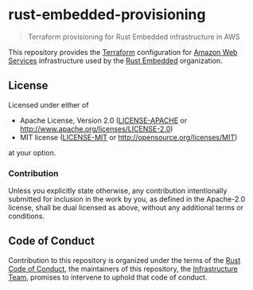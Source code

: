 rust-embedded-provisioning
==========================

> Terraform provisioning for Rust Embedded infrastructure in AWS

This repository provides the [Terraform](https://www.terraform.io/)
configuration for [Amazon Web Services](https://aws.amazon.com) infrastructure
used by the [Rust Embedded](https://github.com/rust-embedded) organization.

## License

Licensed under either of

- Apache License, Version 2.0 ([LICENSE-APACHE](LICENSE-APACHE) or
  http://www.apache.org/licenses/LICENSE-2.0)
- MIT license ([LICENSE-MIT](LICENSE-MIT) or http://opensource.org/licenses/MIT)

at your option.

### Contribution

Unless you explicitly state otherwise, any contribution intentionally submitted
for inclusion in the work by you, as defined in the Apache-2.0 license, shall be
dual licensed as above, without any additional terms or conditions.

## Code of Conduct

Contribution to this repository is organized under the terms of the
[Rust Code of Conduct][CoC], the maintainers of this repository, the
[Infrastructure Team][team], promises to intervene to uphold that code of
conduct.

[CoC]: CODE_OF_CONDUCT.md
[team]: https://github.com/rust-embedded/wg#the-infrastructure-team
